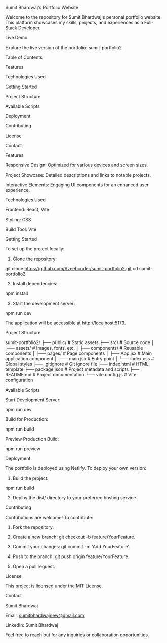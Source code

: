 Sumit Bhardwaj's Portfolio Website

Welcome to the repository for Sumit Bhardwaj's personal portfolio website. This platform showcases my skills, projects, and experiences as a Full-Stack Developer.

Live Demo

Explore the live version of the portfolio: sumit-portfolio2

Table of Contents

Features

Technologies Used

Getting Started

Project Structure

Available Scripts

Deployment

Contributing

License

Contact


Features

Responsive Design: Optimized for various devices and screen sizes.

Project Showcase: Detailed descriptions and links to notable projects.

Interactive Elements: Engaging UI components for an enhanced user experience.


Technologies Used

Frontend: React, Vite

Styling: CSS

Build Tool: Vite


Getting Started

To set up the project locally:

1. Clone the repository:

git clone https://github.com/Azeebcoder/sumit-portfolio2.git
cd sumit-portfolio2


2. Install dependencies:

npm install


3. Start the development server:

npm run dev

The application will be accessible at http://localhost:5173.



Project Structure

sumit-portfolio2/
├── public/             # Static assets
├── src/                # Source code
│   ├── assets/         # Images, fonts, etc.
│   ├── components/     # Reusable components
│   ├── pages/          # Page components
│   ├── App.jsx         # Main application component
│   ├── main.jsx        # Entry point
│   └── index.css       # Global styles
├── .gitignore          # Git ignore file
├── index.html          # HTML template
├── package.json        # Project metadata and scripts
├── README.md           # Project documentation
└── vite.config.js      # Vite configuration

Available Scripts

Start Development Server:

npm run dev

Build for Production:

npm run build

Preview Production Build:

npm run preview


Deployment

The portfolio is deployed using Netlify. To deploy your own version:

1. Build the project:

npm run build


2. Deploy the dist/ directory to your preferred hosting service.



Contributing

Contributions are welcome! To contribute:

1. Fork the repository.


2. Create a new branch: git checkout -b feature/YourFeature.


3. Commit your changes: git commit -m 'Add YourFeature'.


4. Push to the branch: git push origin feature/YourFeature.


5. Open a pull request.



License

This project is licensed under the MIT License.

Contact

Sumit Bhardwaj

Email: sumitbhardwajnew@gmail.com

LinkedIn: Sumit Bhardwaj


Feel free to reach out for any inquiries or collaboration opportunities.

